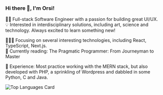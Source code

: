 ### Hi there 👋, I'm Orsi!

👷‍♀️  Full-stack Software Engineer with a passion for building great UI/UX. <br/>
💡  Interested in interdisciplinary solutions, including art, science and technology. 
Always excited to learn something new!

👩🏻‍💻  Focusing on several interesting technologies, including React, TypeScript, Next.js. <br/>
📖  Currently reading: The Pragmatic Programmer: From Journeyman to Master

🌱  Experience:
Most practice working with the MERN stack, but also developed with PHP, a sprinkling of Wordpress and dabbled in some Python, C and Java.


![Top Languages Card](https://github-readme-stats.vercel.app/api/top-langs/?username=orsolyalukacs&exclude_repo=liferay-portal,liferay-docs,OWXP,liferay-plugins&langs_count=12&count_private=true&hide=jupyter%20notebook,java&exclude_forks=true&layout=compact)

